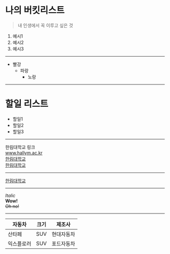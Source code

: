 # 나의 버킷리스트
> 내 인생에서 꼭 이루고 싶은 것
1. 예시1
2. 예시2
3. 예시3

***

* 빨강
  * 파랑
    * 노랑

***

# 할일 리스트
* 할일1
* 할일2
* 할일3

***

한림대학교 링크  
www.hallym.ac.kr  
[한림대학교](https://www.hallym.ac.kr/)  
<a href=https://www.hallym.ac.kr/>한림대학교</a>  

***

[hallym]:https://www.hallym.ac.kr/  
[한림대학교][hallym]

***

*Italic*  
**Wow!**  
~~Oh no!~~  

***

| 자동차 | 크기 | 제조사 |
| --- | --- | --- |
| 산타페 | SUV | 현대자동차 |
| 익스플로러 | SUV | 포드자동차 |
